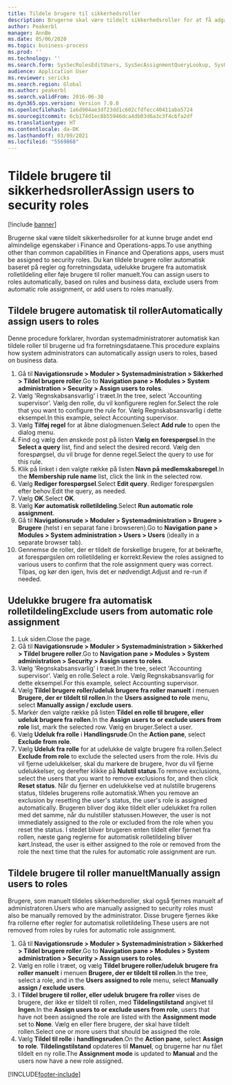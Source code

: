 ```yaml
---
title: Tildele brugere til sikkerhedsroller
description: Brugerne skal være tildelt sikkerhedsroller for at få adgang til Finance and Operations.
author: Peakerbl
manager: AnnBe
ms.date: 05/06/2020
ms.topic: business-process
ms.prod: ''
ms.technology: ''
ms.search.form: SysSecRolesEditUsers, SysSecAssignmentQueryLookup, SysQueryForm, SysSecRoleExcludeUsers
audience: Application User
ms.reviewer: sericks
ms.search.region: Global
ms.author: peakerbl
ms.search.validFrom: 2016-06-30
ms.dyn365.ops.version: Version 7.0.0
ms.openlocfilehash: 1a6d904ae3df23dd1c602cfdfecc40411aba5724
ms.sourcegitcommit: 6cb174d1ec8b55946dca4db03d6a3c3f4c6fa2df
ms.translationtype: HT
ms.contentlocale: da-DK
ms.lasthandoff: 03/09/2021
ms.locfileid: "5569868"
---
```

# <a name="assign-users-to-security-roles"></a><span data-ttu-id="fb5a2-103">Tildele brugere til sikkerhedsroller</span><span class="sxs-lookup"><span data-stu-id="fb5a2-103">Assign users to security roles</span></span>

[!include [banner](../../includes/banner.md)]

<span data-ttu-id="fb5a2-104">Brugerne skal være tildelt sikkerhedsroller for at kunne bruge andet end almindelige egenskaber i Finance and Operations-apps.</span><span class="sxs-lookup"><span data-stu-id="fb5a2-104">To use anything other than common capabilities in Finance and Operations apps, users must be assigned to security roles.</span></span> <span data-ttu-id="fb5a2-105">Du kan tildele brugere roller automatisk baseret på regler og forretningsdata, udelukke brugere fra automatisk rolletildeling eller føje brugere til roller manuelt.</span><span class="sxs-lookup"><span data-stu-id="fb5a2-105">You can assign users to roles automatically, based on rules and business data, exclude users from automatic role assignment, or add users to roles manually.</span></span>

## <a name="automatically-assign-users-to-roles"></a><span data-ttu-id="fb5a2-106">Tildele brugere automatisk til roller</span><span class="sxs-lookup"><span data-stu-id="fb5a2-106">Automatically assign users to roles</span></span>
<span data-ttu-id="fb5a2-107">Denne procedure forklarer, hvordan systemadministratorer automatisk kan tildele roller til brugerne ud fra forretningsdataene.</span><span class="sxs-lookup"><span data-stu-id="fb5a2-107">This procedure explains how system administrators can automatically assign users to roles, based on business data.</span></span> 
1. <span data-ttu-id="fb5a2-108">Gå til **Navigationsrude > Moduler > Systemadministration > Sikkerhed > Tildel brugere roller**.</span><span class="sxs-lookup"><span data-stu-id="fb5a2-108">Go to **Navigation pane > Modules > System administration > Security > Assign users to roles**.</span></span>
2. <span data-ttu-id="fb5a2-109">Vælg 'Regnskabsansvarlig' i træet.</span><span class="sxs-lookup"><span data-stu-id="fb5a2-109">In the tree, select 'Accounting supervisor'.</span></span> <span data-ttu-id="fb5a2-110">Vælg den rolle, du vil konfigurere reglen for.</span><span class="sxs-lookup"><span data-stu-id="fb5a2-110">Select the role that you want to configure the rule for.</span></span> <span data-ttu-id="fb5a2-111">Vælg Regnskabsansvarlig i dette eksempel.</span><span class="sxs-lookup"><span data-stu-id="fb5a2-111">In this example, select Accounting supervisor.</span></span> 
3. <span data-ttu-id="fb5a2-112">Vælg **Tilføj regel** for at åbne dialogmenuen.</span><span class="sxs-lookup"><span data-stu-id="fb5a2-112">Select **Add rule** to open the dialog menu.</span></span>
4. <span data-ttu-id="fb5a2-113">Find og vælg den ønskede post på listen **Vælg en forespørgsel**.</span><span class="sxs-lookup"><span data-stu-id="fb5a2-113">In the **Select a query** list, find and select the desired record.</span></span> <span data-ttu-id="fb5a2-114">Vælg den forespørgsel, du vil bruge for denne regel.</span><span class="sxs-lookup"><span data-stu-id="fb5a2-114">Select the query to use for this rule.</span></span>  
5. <span data-ttu-id="fb5a2-115">Klik på linket i den valgte række på listen **Navn på medlemskabsregel**.</span><span class="sxs-lookup"><span data-stu-id="fb5a2-115">In the **Membership rule name** list, click the link in the selected row.</span></span>
6. <span data-ttu-id="fb5a2-116">Vælg **Rediger forespørgsel**.</span><span class="sxs-lookup"><span data-stu-id="fb5a2-116">Select **Edit query**.</span></span> <span data-ttu-id="fb5a2-117">Rediger forespørgslen efter behov.</span><span class="sxs-lookup"><span data-stu-id="fb5a2-117">Edit the query, as needed.</span></span>  
7. <span data-ttu-id="fb5a2-118">Vælg **OK**.</span><span class="sxs-lookup"><span data-stu-id="fb5a2-118">Select **OK**.</span></span>
8. <span data-ttu-id="fb5a2-119">Vælg **Kør automatisk rolletildeling**.</span><span class="sxs-lookup"><span data-stu-id="fb5a2-119">Select **Run automatic role assignment**.</span></span>
9. <span data-ttu-id="fb5a2-120">Gå til **Navigationsrude > Moduler > Systemadministration > Brugere > Brugere** (helst i en separat fane i browseren).</span><span class="sxs-lookup"><span data-stu-id="fb5a2-120">Go to **Navigation pane > Modules > System administration > Users > Users** (ideally in a separate browser tab).</span></span>
10. <span data-ttu-id="fb5a2-121">Gennemse de roller, der er tildelt de forskellige brugere, for at bekræfte, at forespørgslen om rolletildeling er korrekt.</span><span class="sxs-lookup"><span data-stu-id="fb5a2-121">Review the roles assigned to various users to confirm that the role assignment query was correct.</span></span> <span data-ttu-id="fb5a2-122">Tilpas, og kør den igen, hvis det er nødvendigt.</span><span class="sxs-lookup"><span data-stu-id="fb5a2-122">Adjust and re-run if needed.</span></span>

## <a name="exclude-users-from-automatic-role-assignment"></a><span data-ttu-id="fb5a2-123">Udelukke brugere fra automatisk rolletildeling</span><span class="sxs-lookup"><span data-stu-id="fb5a2-123">Exclude users from automatic role assignment</span></span>
1. <span data-ttu-id="fb5a2-124">Luk siden.</span><span class="sxs-lookup"><span data-stu-id="fb5a2-124">Close the page.</span></span>
2. <span data-ttu-id="fb5a2-125">Gå til **Navigationsrude > Moduler > Systemadministration > Sikkerhed > Tildel brugere roller**.</span><span class="sxs-lookup"><span data-stu-id="fb5a2-125">Go to **Navigation pane > Modules > System administration > Security > Assign users to roles**.</span></span>
3. <span data-ttu-id="fb5a2-126">Vælg 'Regnskabsansvarlig' i træet.</span><span class="sxs-lookup"><span data-stu-id="fb5a2-126">In the tree, select 'Accounting supervisor'.</span></span> <span data-ttu-id="fb5a2-127">Vælg en rolle.</span><span class="sxs-lookup"><span data-stu-id="fb5a2-127">Select a role.</span></span> <span data-ttu-id="fb5a2-128">Vælg Regnskabsansvarlig for dette eksempel.</span><span class="sxs-lookup"><span data-stu-id="fb5a2-128">For this example, select Accounting supervisor.</span></span>  
4. <span data-ttu-id="fb5a2-129">Vælg **Tildel brugere roller/udeluk brugere fra roller manuelt** i menuen **Brugere, der er tildelt til rollen**.</span><span class="sxs-lookup"><span data-stu-id="fb5a2-129">In the **Users assigned to role** menu, select **Manually assign / exclude users**.</span></span>
5. <span data-ttu-id="fb5a2-130">Markér den valgte række på listen **Tildel en rolle til brugere, eller udeluk brugere fra rollen**.</span><span class="sxs-lookup"><span data-stu-id="fb5a2-130">In the **Assign users to or exclude users from role** list, mark the selected row.</span></span> <span data-ttu-id="fb5a2-131">Vælg en bruger.</span><span class="sxs-lookup"><span data-stu-id="fb5a2-131">Select a user.</span></span>  
6. <span data-ttu-id="fb5a2-132">Vælg **Udeluk fra rolle** i **Handlingsrude**.</span><span class="sxs-lookup"><span data-stu-id="fb5a2-132">On the **Action pane**, select **Exclude from role**.</span></span>
7. <span data-ttu-id="fb5a2-133">Vælg **Udeluk fra rolle** for at udelukke de valgte brugere fra rollen.</span><span class="sxs-lookup"><span data-stu-id="fb5a2-133">Select **Exclude from role** to exclude the selected users from the role.</span></span> <span data-ttu-id="fb5a2-134">Hvis du vil fjerne udelukkelser, skal du markere de brugere, hvor du vil fjerne udelukkelser, og derefter klikke på **Nulstil status**.</span><span class="sxs-lookup"><span data-stu-id="fb5a2-134">To remove exclusions, select the users that you want to remove exclusions for, and then click **Reset status**.</span></span> <span data-ttu-id="fb5a2-135">Når du fjerner en udelukkelse ved at nulstille brugerens status, tildeles brugerens rolle automatisk.</span><span class="sxs-lookup"><span data-stu-id="fb5a2-135">When you remove an exclusion by resetting the user's status, the user's role is assigned automatically.</span></span> <span data-ttu-id="fb5a2-136">Brugeren bliver dog ikke tildelt eller udelukket fra rollen med det samme, når du nulstiller statussen.</span><span class="sxs-lookup"><span data-stu-id="fb5a2-136">However, the user is not immediately assigned to the role or excluded from the role when you reset the status.</span></span> <span data-ttu-id="fb5a2-137">I stedet bliver brugeren enten tildelt eller fjernet fra rollen, næste gang reglerne for automatisk rolletildeling bliver kørt.</span><span class="sxs-lookup"><span data-stu-id="fb5a2-137">Instead, the user is either assigned to the role or removed from the role the next time that the rules for automatic role assignment are run.</span></span>  

## <a name="manually-assign-users-to-roles"></a><span data-ttu-id="fb5a2-138">Tildele brugere til roller manuelt</span><span class="sxs-lookup"><span data-stu-id="fb5a2-138">Manually assign users to roles</span></span>
<span data-ttu-id="fb5a2-139">Brugere, som manuelt tildeles sikkerhedsroller, skal også fjernes manuelt af administratoren.</span><span class="sxs-lookup"><span data-stu-id="fb5a2-139">Users who are manually assigned to security roles must also be manually removed by the administrator.</span></span> <span data-ttu-id="fb5a2-140">Disse brugere fjernes ikke fra rollerne efter regler for automatisk rolletildeling.</span><span class="sxs-lookup"><span data-stu-id="fb5a2-140">These users are not removed from roles by rules for automatic role assignment.</span></span>

1. <span data-ttu-id="fb5a2-141">Gå til **Navigationsrude > Moduler > Systemadministration > Sikkerhed > Tildel brugere roller**.</span><span class="sxs-lookup"><span data-stu-id="fb5a2-141">Go to **Navigation pane > Modules > System administration > Security > Assign users to roles**.</span></span>
2. <span data-ttu-id="fb5a2-142">Vælg en rolle i træet, og vælg **Tildel brugere roller/udeluk brugere fra roller manuelt** i menuen **Brugere, der er tildelt til rollen**.</span><span class="sxs-lookup"><span data-stu-id="fb5a2-142">In the tree, select a role, and in the **Users assigned to role** menu, select **Manually assign / exclude users**.</span></span>
4. <span data-ttu-id="fb5a2-143">I **Tildel brugere til roller, eller udeluk brugere fra roller** vises de brugere, der ikke er tildelt til rollen, med **Tildelingstilstand** angivet til **Ingen**.</span><span class="sxs-lookup"><span data-stu-id="fb5a2-143">In the **Assign users to or exclude users from role**, users that have not been assigned the role are listed with the **Assignment mode** set to **None**.</span></span> <span data-ttu-id="fb5a2-144">Vælg en eller flere brugere, der skal have tildelt rollen.</span><span class="sxs-lookup"><span data-stu-id="fb5a2-144">Select one or more users that should be assigned the role.</span></span>
5. <span data-ttu-id="fb5a2-145">Vælg **Tildel til rolle** i **handlingsruden**.</span><span class="sxs-lookup"><span data-stu-id="fb5a2-145">On the **Action pane**, select **Assign to role**.</span></span> <span data-ttu-id="fb5a2-146">**Tildelingstilstand** opdateres til **Manuel**, og brugerne har nu fået tildelt en ny rolle.</span><span class="sxs-lookup"><span data-stu-id="fb5a2-146">The **Assignment mode** is updated to **Manual** and the users now have a new role assigned.</span></span>


[!INCLUDE[footer-include](../../../../includes/footer-banner.md)]